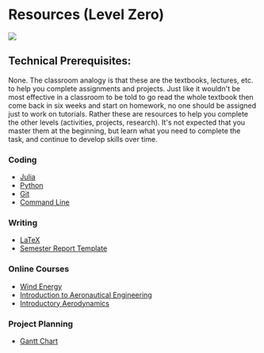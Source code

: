 # Resources (Level Zero)

![](https://thumbs.gfycat.com/DarkPolishedAustralianfreshwatercrocodile-size_restricted.gif)

## Technical Prerequisites:

None. The classroom analogy is that these are the textbooks, lectures, etc. to help you complete assignments and projects.  Just like it wouldn't be most effective in a classroom to be told to go read the whole textbook then come back in six weeks and start on homework, no one should be assigned just to work on tutorials.  Rather these are resources to help you complete the other levels (activities, projects, research).  It's not expected that you master them at the beginning, but learn what you need to complete the task, and continue to develop skills over time.


### Coding

- [Julia](http://docs.julialang.org/en/latest/)
- [Python](https://docs.python.org/2.7/tutorial/index.html)
- [Git](https://www.codecademy.com/learn/learn-git)
- [Command Line](https://www.codecademy.com/learn/learn-the-command-line)

### Writing

- [LaTeX](https://www.overleaf.com/learn)
- [Semester Report Template](../../Resources/semesterReportTemplate/)

### Online Courses

- [Wind Energy](https://www.coursera.org/learn/wind-energy)
- [Introduction to Aeronautical Engineering](https://www.edx.org/course/introduction-aeronautical-engineering-delftx-ae1110x-1)
- [Introductory Aerodynamics](https://www.edx.org/course/introduction-aerodynamics-mitx-16-101x-0)

### Project Planning

- [Gantt Chart](../../Resources/planning/Excel-Gantt-Chart-Template.xlsx)


